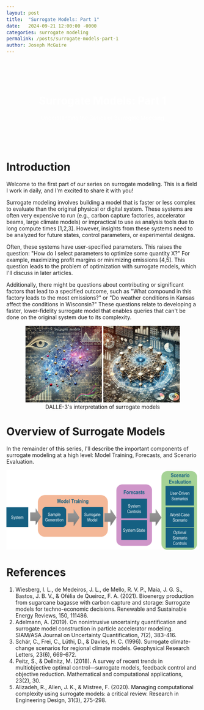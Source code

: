 ```yaml
---
layout: post
title:  "Surrogate Models: Part 1"
date:   2024-09-21 12:00:00 -0000
categories: surrogate modeling
permalink: /posts/surrogate-models-part-1
author: Joseph McGuire
---
```


<style>
.header-background {
    background-image: url('../images/blog/dalle3-background.jpg');
    background-size: cover;
    background-position: center;
    padding: 50px;
    color: white;
    text-align: center;
}
</style>

<div class="header-background">
    <h1>Surrogate Models: Part 1</h1>
    <p>Understanding the Basics of Surrogate Modeling</p>
</div>

# Introduction
Welcome to the first part of our series on surrogate modeling. This is a field I work in daily, and I'm excited to share it with you!

Surrogate modeling involves building a model that is faster or less complex to evaluate than the original physical or digital system. These systems are often very expensive to run (e.g., carbon capture factories, accelerator beams, large climate models) or impractical to use as analysis tools due to long compute times [1,2,3]. However, insights from these systems need to be analyzed for future states, control parameters, or experimental designs.

Often, these systems have user-specified parameters. This raises the question: "How do I select parameters to optimize some quantity X?" For example, maximizing profit margins or minimizing emissions [4,5]. This question leads to the problem of optimization with surrogate models, which I'll discuss in later articles.

Additionally, there might be questions about contributing or significant factors that lead to a specified outcome, such as "What compound in this factory leads to the most emissions?" or "Do weather conditions in Kansas affect the conditions in Wisconsin?" These questions relate to developing a faster, lower-fidelity surrogate model that enables queries that can't be done on the original system due to its complexity.

<div style="text-align: center;">
    <img src="../images/blog/dalle3-surrogate-models-2.webp" alt="Dalle-3's Interpretation of surrogate models" width="200"/>
    <img src="../images/blog/dalle3-surrogate-models.webp" alt="Dalle-3's Interpretation of surrogate models" width="200"/>
    <br>
    <caption> DALLE-3's interpretation of surrogate models</caption>
</div>

# Overview of Surrogate Models
In the remainder of this series, I'll describe the important components of surrogate modeling at a high level: Model Training, Forecasts, and Scenario Evaluation.

![Surrogate Model](../images/blog/blog-surrogate.png)

# References
1. Wiesberg, I. L., de Medeiros, J. L., de Mello, R. V. P., Maia, J. G. S., Bastos, J. B. V., & Ofélia de Queiroz, F. A. (2021). Bioenergy production from sugarcane bagasse with carbon capture and storage: Surrogate models for techno-economic decisions. Renewable and Sustainable Energy Reviews, 150, 111486.
2. Adelmann, A. (2019). On nonintrusive uncertainty quantification and surrogate model construction in particle accelerator modeling. SIAM/ASA Journal on Uncertainty Quantification, 7(2), 383-416.
3. Schär, C., Frei, C., Lüthi, D., & Davies, H. C. (1996). Surrogate climate‐change scenarios for regional climate models. Geophysical Research Letters, 23(6), 669-672.
4. Peitz, S., & Dellnitz, M. (2018). A survey of recent trends in multiobjective optimal control—surrogate models, feedback control and objective reduction. Mathematical and computational applications, 23(2), 30.
5. Alizadeh, R., Allen, J. K., & Mistree, F. (2020). Managing computational complexity using surrogate models: a critical review. Research in Engineering Design, 31(3), 275-298.